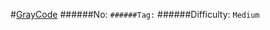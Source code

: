 #[GrayCode](https://leetcode.com/problems/gray-code/)
######No: ``
######Tag: ``
######Difficulty: `Medium`
